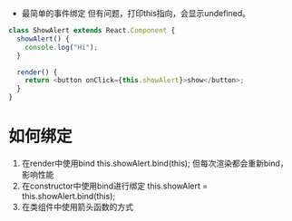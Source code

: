 - 最简单的事件绑定 但有问题，打印this指向，会显示undefined。
```javascript
class ShowAlert extends React.Component {
  showAlert() {
    console.log("Hi");
  }

  render() {
    return <button onClick={this.showAlert}>show</button>;
  }
}
```

# 如何绑定
1. 在render中使用bind  this.showAlert.bind(this);  但每次渲染都会重新bind，影响性能
2. 在constructor中使用bind进行绑定 this.showAlert = this.showAlert.bind(this);
3. 在类组件中使用箭头函数的方式